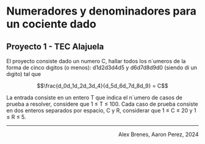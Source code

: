 <h1>Numeradores y denominadores
para un cociente dado</h1>

<h2>Proyecto 1 - TEC Alajuela</h2>

El proyecto consiste dado un numero C, hallar
todos los n´umeros de la forma de cinco dıgitos
(o menos): d1d2d3d4d5 y d6d7d8d9d0 (siendo di
un dıgito) tal que

$$\frac{d_0d_1d_2d_3d_4}{d_5d_6d_7d_8d_9} = C$$

La entrada consiste en un entero T que indica
el n´umero de casos de prueba a resolver, considere
que 1 ≤ T ≤ 100. Cada caso de prueba
consiste en dos enteros separados por espacio, C
y R, considerar que 1 ≤ C ≤ 20 y 1 ≤ R ≤ 5.

---
<p align="right">Alex Brenes, Aaron Perez, 2024</p>
